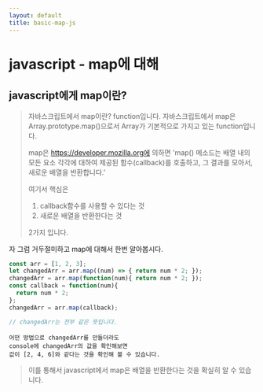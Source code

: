 ```yaml
---
layout: default
title: basic-map-js
---
```

# javascript - map에 대해

## javascript에게 map이란?

>자바스크립트에서 map이란? function입니다.
자바스크립트에서 map은 Array.prototype.map()으로서 Array가 기본적으로 가지고 있는 function입니다.
>
> map은 https://developer.mozilla.org에 의하면
'map() 메소드는 배열 내의 모든 요소 각각에 대하여 제공된 함수(callback)를 호출하고, 그 결과를 모아서,  새로운 배열을 반환합니다.'
>
> 여기서 핵심은
>1. callback함수를 사용할 수 있다는 것
>2. 새로운 배열을 반환한다는 것 <br>
>
> 2가지 입니다.

자 그럼 거두절미하고 map에 대해서 한번 알아봅시다.

```js
const arr = [1, 2, 3];
let changedArr = arr.map((num) => { return num * 2; });
changedArr = arr.map(function(num){ return num * 2; });
const callback = function(num){
  return num * 2;
};
changedArr = arr.map(callback);

// changedArr는 전부 같은 뜻입니다.
```

```
어떤 방법으로 changedArr를 만들더라도
console에 changedArr의 값을 확인해보면
값이 [2, 4, 6]와 같다는 것을 확인해 볼 수 있습니다.
```

>이를 통해서 javascript에서 map은 배열을 반환한다는 것을 확실히 알 수 있습니다.
